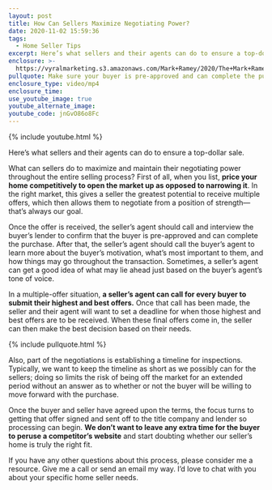 ```yaml
---
layout: post
title: How Can Sellers Maximize Negotiating Power?
date: 2020-11-02 15:59:36
tags:
  - Home Seller Tips
excerpt: Here’s what sellers and their agents can do to ensure a top-dollar sale.
enclosure: >-
  https://vyralmarketing.s3.amazonaws.com/Mark+Ramey/2020/The+Mark+Ramey+Group-+Negotiating+Tips.mp4
pullquote: Make sure your buyer is pre-approved and can complete the purchase.
enclosure_type: video/mp4
enclosure_time:
use_youtube_image: true
youtube_alternate_image:
youtube_code: jnGvO86o8Fc
---
```


{% include youtube.html %}

Here’s what sellers and their agents can do to ensure a top-dollar sale.

What can sellers do to maximize and maintain their negotiating power throughout the entire selling process? First of all, when you list, **price your home competitively to open the market up as opposed to narrowing it**. In the right market, this gives a seller the greatest potential to receive multiple offers, which then allows them to negotiate from a position of strength—that’s always our goal.&nbsp;

Once the offer is received, the seller’s agent should call and interview the buyer’s lender to confirm that the buyer is pre-approved and can complete the purchase. After that, the seller’s agent should call the buyer’s agent to learn more about the buyer’s motivation, what’s most important to them, and how things may go throughout the transaction. Sometimes, a seller’s agent can get a good idea of what may lie ahead just based on the buyer’s agent’s tone of voice.&nbsp;

In a multiple-offer situation, **a seller’s agent can call for every buyer to submit their highest and best offers.** Once that call has been made, the seller and their agent will want to set a deadline for when those highest and best offers are to be received. When these final offers come in, the seller can then make the best decision based on their needs.

{% include pullquote.html %}

Also, part of the negotiations is establishing a timeline for inspections. Typically, we want to keep the timeline as short as we possibly can for the sellers; doing so limits the risk of being off the market for an extended period without an answer as to whether or not the buyer will be willing to move forward with the purchase.&nbsp;

Once the buyer and seller have agreed upon the terms, the focus turns to getting that offer signed and sent off to the title company and lender so processing can begin. **We don’t want to leave any extra time for the buyer to peruse a competitor’s website** and start doubting whether our seller’s home is truly the right fit.&nbsp;

If you have any other questions about this process, please consider me a resource. Give me a call or send an email my way. I’d love to chat with you about your specific home seller needs.